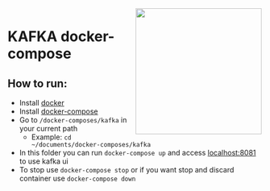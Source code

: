 <img src="https://blog.geekhunter.com.br/wp-content/uploads/2020/09/apache-kafka.png" width="250" align="right"/>

# KAFKA docker-compose

## How to run:
- Install [docker](https://docs.docker.com/engine/install/)
- Install [docker-compose](https://docs.docker.com/compose/install/)
- Go to `/docker-composes/kafka` in your current path
  - Example: `cd ~/documents/docker-composes/kafka`
- In this folder you can run `docker-compose up` and access [localhost:8081](http://localhost:8081) to use kafka ui
- To stop use `docker-compose stop` or if you want stop and discard container use `docker-compose down`
